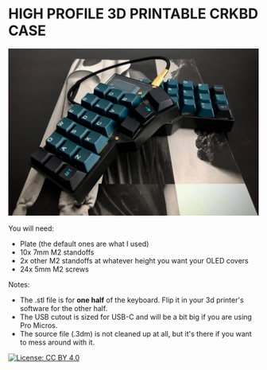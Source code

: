 # HIGH PROFILE 3D PRINTABLE CRKBD CASE

![](https://raw.githubusercontent.com/foochbwah/crkbd-case/master/IMG_0155.jpg)



You will need:

* Plate (the default ones are what I used)
* 10x 7mm M2 standoffs
* 2x other M2 standoffs at whatever height you want your OLED covers
* 24x 5mm M2 screws



Notes:

* The .stl file is for **one half** of the keyboard. Flip it in your 3d printer's software for the other half.
* The USB cutout is sized for USB-C and will be a bit big if you are using Pro Micros.
* The source file (.3dm) is not cleaned up at all, but it's there if you want to mess around with it.



 [![License: CC BY 4.0](https://img.shields.io/badge/License-CC%20BY%204.0-lightgrey.svg)](https://creativecommons.org/licenses/by/4.0/) 